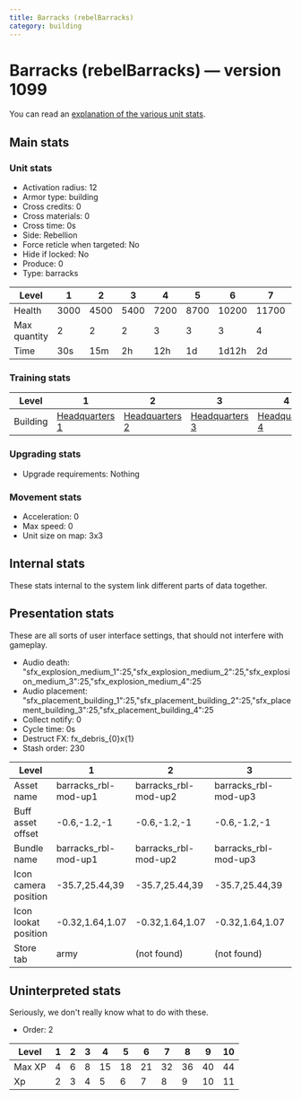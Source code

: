 ```yaml
---
title: Barracks (rebelBarracks)
category: building
---
```


# Barracks (rebelBarracks) — version 1099

You can read an [explanation  of the various unit stats](unitexplained.md).

## Main stats

### Unit stats

  * Activation radius: 12
  * Armor type: building
  * Cross credits: 0
  * Cross materials: 0
  * Cross time: 0s
  * Side: Rebellion
  * Force reticle when targeted: No
  * Hide if locked: No
  * Produce: 0
  * Type: barracks

|Level       |1   |2   |3   |4   |5   |6    |7    |8    |9    |10   |
|------------|----|----|----|----|----|-----|-----|-----|-----|-----|
|Health      |3000|4500|5400|7200|8700|10200|11700|13200|14700|16200|
|Max quantity|2   |2   |2   |3   |3   |3    |4    |4    |4    |4    |
|Time        |30s |15m |2h  |12h |1d  |1d12h|2d   |3d   |6d   |1w3d |


### Training stats

|Level   |1                             |2                             |3                             |4                             |5                             |6                             |7                             |8                             |9                             |10                             |
|--------|------------------------------|------------------------------|------------------------------|------------------------------|------------------------------|------------------------------|------------------------------|------------------------------|------------------------------|-------------------------------|
|Building|[Headquarters 1](rebelHQ.html)|[Headquarters 2](rebelHQ.html)|[Headquarters 3](rebelHQ.html)|[Headquarters 4](rebelHQ.html)|[Headquarters 5](rebelHQ.html)|[Headquarters 6](rebelHQ.html)|[Headquarters 7](rebelHQ.html)|[Headquarters 8](rebelHQ.html)|[Headquarters 9](rebelHQ.html)|[Headquarters 10](rebelHQ.html)|


### Upgrading stats

  * Upgrade requirements: Nothing

### Movement stats

  * Acceleration: 0
  * Max speed: 0
  * Unit size on map: 3x3

## Internal stats

These stats internal to the system link different parts of data together.


## Presentation stats

These are all sorts of user interface settings, that should not interfere with gameplay.

  * Audio death: "sfx_explosion_medium_1":25,"sfx_explosion_medium_2":25,"sfx_explosion_medium_3":25,"sfx_explosion_medium_4":25
  * Audio placement: "sfx_placement_building_1":25,"sfx_placement_building_2":25,"sfx_placement_building_3":25,"sfx_placement_building_4":25
  * Collect notify: 0
  * Cycle time: 0s
  * Destruct FX: fx_debris_{0}x{1}
  * Stash order: 230

|Level               |1                   |2                   |3                   |4                   |5                   |6                   |7                   |8-10                |
|--------------------|--------------------|--------------------|--------------------|--------------------|--------------------|--------------------|--------------------|--------------------|
|Asset name          |barracks_rbl-mod-up1|barracks_rbl-mod-up2|barracks_rbl-mod-up3|barracks_rbl-mod-up4|barracks_rbl-mod-up5|barracks_rbl-mod-up6|barracks_rbl-mod-up7|barracks_rbl-mod-up8|
|Buff asset offset   |-0.6,-1.2,-1        |-0.6,-1.2,-1        |-0.6,-1.2,-1        |-1,-1.2,-1          |-1.2,-1.2,-1.2      |-1.2,-1.2,-1.2      |-0.8,0,-1.6         |-0.8,0,-1.6         |
|Bundle name         |barracks_rbl-mod-up1|barracks_rbl-mod-up2|barracks_rbl-mod-up3|barracks_rbl-mod-up4|barracks_rbl-mod-up5|barracks_rbl-mod-up6|barracks_rbl-mod-up7|barracks_rbl-mod-up8|
|Icon camera position|-35.7,25.44,39      |-35.7,25.44,39      |-35.7,25.44,39      |-35.7,25.44,39      |-35.7,25.44,39      |-35.7,25.44,39      |-50.51,41.92,41.7   |-35.7,25.44,39      |
|Icon lookat position|-0.32,1.64,1.07     |-0.32,1.64,1.07     |-0.32,1.64,1.07     |-0.32,1.64,1.07     |-0.32,1.64,1.07     |-0.32,1.64,1.07     |0.28,1.29,-0.14     |-0.32,1.64,1.07     |
|Store tab           |army                |(not found)         |(not found)         |(not found)         |(not found)         |(not found)         |(not found)         |(not found)         |


## Uninterpreted stats

Seriously, we don't really know what to do with these.

  * Order: 2

|Level |1|2|3|4 |5 |6 |7 |8 |9 |10|
|------|-|-|-|--|--|--|--|--|--|--|
|Max XP|4|6|8|15|18|21|32|36|40|44|
|Xp    |2|3|4|5 |6 |7 |8 |9 |10|11|


